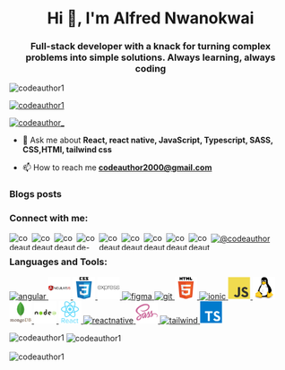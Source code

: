 <h1 align="center">Hi 👋, I'm Alfred Nwanokwai</h1>

<h3 align="center">Full-stack developer with a knack for turning complex problems into simple solutions. Always learning, always coding</h3>

<p align="left"> <img src="https://komarev.com/ghpvc/?username=codeauthor1&label=Profile%20views&color=0e75b6&style=flat" alt="codeauthor1" /> </p>

<p align="left"> <a href="https://github.com/ryo-ma/github-profile-trophy"><img src="https://github-profile-trophy.vercel.app/?username=codeauthor1" alt="codeauthor1" /></a> </p>

<p align="left"> <a href="https://twitter.com/codeauthor_" target="blank"><img src="https://img.shields.io/twitter/follow/codeauthor_?logo=twitter&style=for-the-badge" alt="codeauthor_" /></a> </p>

- 💬 Ask me about **React, react native, JavaScript, Typescript, SASS, CSS,HTMl, tailwind css**

- 📫 How to reach me **codeauthor2000@gmail.com**

### Blogs posts

<!-- BLOG-POST-LIST:START -->

<!-- BLOG-POST-LIST:END -->

<h3 align="left">Connect with me:</h3>

<p align="left">

<a href="https://codepen.io/codeauthor1" target="blank"><img align="left" src="https://raw.githubusercontent.com/rahuldkjain/github-profile-readme-generator/master/src/images/icons/Social/codepen.svg" alt="codeauthor1" height="30" width="40" /></a>

<a href="https://dev.to/codeauthor" target="blank"><img align="left" src="https://raw.githubusercontent.com/rahuldkjain/github-profile-readme-generator/master/src/images/icons/Social/devto.svg" alt="codeauthor" height="30" width="40" /></a>

<a href="https://twitter.com/codeauthor_" target="blank"><img align="left" src="https://raw.githubusercontent.com/rahuldkjain/github-profile-readme-generator/master/src/images/icons/Social/twitter.svg" alt="codeauthor_" height="30" width="40" /></a>

<a href="https://linkedin.com/in/code-author" target="blank"><img align="left" src="https://raw.githubusercontent.com/rahuldkjain/github-profile-readme-generator/master/src/images/icons/Social/linked-in-alt.svg" alt="code-author" height="30" width="40" /></a>

<a href="https://stackoverflow.com/users/codeauthor" target="blank"><img align="left" src="https://raw.githubusercontent.com/rahuldkjain/github-profile-readme-generator/master/src/images/icons/Social/stack-overflow.svg" alt="codeauthor" height="30" width="40" /></a>

<a href="https://codesandbox.com/codeauthor" target="blank"><img align="left" src="https://raw.githubusercontent.com/rahuldkjain/github-profile-readme-generator/master/src/images/icons/Social/codesandbox.svg" alt="codeauthor" height="30" width="40" /></a>

<a href="https://fb.com/codeauthor1" target="blank"><img align="left" src="https://raw.githubusercontent.com/rahuldkjain/github-profile-readme-generator/master/src/images/icons/Social/facebook.svg" alt="codeauthor1" height="30" width="40" /></a>

<a href="https://instagram.com/codeauthor1_" target="blank"><img align="left" src="https://raw.githubusercontent.com/rahuldkjain/github-profile-readme-generator/master/src/images/icons/Social/instagram.svg" alt="codeauthor1_" height="30" width="40" /></a>

<a href="https://hashnode.com/codeauthor1" target="blank"><img align="left" src="https://raw.githubusercontent.com/rahuldkjain/github-profile-readme-generator/master/src/images/icons/Social/hashnode.svg" alt="codeauthor1" height="30" width="40" /></a>

<a href="https://medium.com/@codeauthor" target="blank"><img align="center" src="https://raw.githubusercontent.com/rahuldkjain/github-profile-readme-generator/master/src/images/icons/Social/medium.svg" alt="@codeauthor" height="30" width="40" /></a>

</p>

<h3 align="left">Languages and Tools:</h3>

<p align="left"> <a href="https://angular.io" target="_blank" rel="noreferrer"> <img src="https://angular.io/assets/images/logos/angular/angular.svg" alt="angular" width="40" height="40"/> </a> <a href="https://angular.io" target="_blank" rel="noreferrer"> <img src="https://raw.githubusercontent.com/devicons/devicon/master/icons/angularjs/angularjs-original-wordmark.svg" alt="angularjs" width="40" height="40"/> </a> <a href="https://www.w3schools.com/css/" target="_blank" rel="noreferrer"> <img src="https://raw.githubusercontent.com/devicons/devicon/master/icons/css3/css3-original-wordmark.svg" alt="css3" width="40" height="40"/> </a> <a href="https://expressjs.com" target="_blank" rel="noreferrer"> <img src="https://raw.githubusercontent.com/devicons/devicon/master/icons/express/express-original-wordmark.svg" alt="express" width="40" height="40"/> </a> <a href="https://www.figma.com/" target="_blank" rel="noreferrer"> <img src="https://www.vectorlogo.zone/logos/figma/figma-icon.svg" alt="figma" width="40" height="40"/> </a> <a href="https://git-scm.com/" target="_blank" rel="noreferrer"> <img src="https://www.vectorlogo.zone/logos/git-scm/git-scm-icon.svg" alt="git" width="40" height="40"/> </a> <a href="https://www.w3.org/html/" target="_blank" rel="noreferrer"> <img src="https://raw.githubusercontent.com/devicons/devicon/master/icons/html5/html5-original-wordmark.svg" alt="html5" width="40" height="40"/> </a> <a href="https://ionicframework.com" target="_blank" rel="noreferrer"> <img src="https://upload.wikimedia.org/wikipedia/commons/d/d1/Ionic_Logo.svg" alt="ionic" width="40" height="40"/> </a> <a href="https://developer.mozilla.org/en-US/docs/Web/JavaScript" target="_blank" rel="noreferrer"> <img src="https://raw.githubusercontent.com/devicons/devicon/master/icons/javascript/javascript-original.svg" alt="javascript" width="40" height="40"/> </a> <a href="https://www.linux.org/" target="_blank" rel="noreferrer"> <img src="https://raw.githubusercontent.com/devicons/devicon/master/icons/linux/linux-original.svg" alt="linux" width="40" height="40"/> </a> <a href="https://www.mongodb.com/" target="_blank" rel="noreferrer"> <img src="https://raw.githubusercontent.com/devicons/devicon/master/icons/mongodb/mongodb-original-wordmark.svg" alt="mongodb" width="40" height="40"/> </a> <a href="https://nodejs.org" target="_blank" rel="noreferrer"> <img src="https://raw.githubusercontent.com/devicons/devicon/master/icons/nodejs/nodejs-original-wordmark.svg" alt="nodejs" width="40" height="40"/> </a> <a href="https://reactjs.org/" target="_blank" rel="noreferrer"> <img src="https://raw.githubusercontent.com/devicons/devicon/master/icons/react/react-original-wordmark.svg" alt="react" width="40" height="40"/> </a> <a href="https://reactnative.dev/" target="_blank" rel="noreferrer"> <img src="https://reactnative.dev/img/header_logo.svg" alt="reactnative" width="40" height="40"/> </a> <a href="https://sass-lang.com" target="_blank" rel="noreferrer"> <img src="https://raw.githubusercontent.com/devicons/devicon/master/icons/sass/sass-original.svg" alt="sass" width="40" height="40"/> </a> <a href="https://tailwindcss.com/" target="_blank" rel="noreferrer"> <img src="https://www.vectorlogo.zone/logos/tailwindcss/tailwindcss-icon.svg" alt="tailwind" width="40" height="40"/> </a> <a href="https://www.typescriptlang.org/" target="_blank" rel="noreferrer"> <img src="https://raw.githubusercontent.com/devicons/devicon/master/icons/typescript/typescript-original.svg" alt="typescript" width="40" height="40"/> </a> </p>

<p><img align="left" src="https://github-readme-stats.vercel.app/api/top-langs?username=codeauthor1&show_icons=true&theme=dark&title_color=0000ff&locale=en&layout=compact" alt="codeauthor1" /></p>

<p>&nbsp;<img align="center" src="https://github-readme-stats.vercel.app/api?username=codeauthor1&show_icons=true&theme=onedark&locale=en" alt="codeauthor1" /></p>

<p><img align="center" src="https://github-readme-streak-stats.herokuapp.com/?user=codeauthor1&theme=dark" alt="codeauthor1" /></p>



